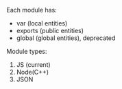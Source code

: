 Each module has:

- var       (local entities)
- exports   (public entities)
- global    (global entities), deprecated

Module types:

1. JS (current)
2. Node(C++)
3. JSON
